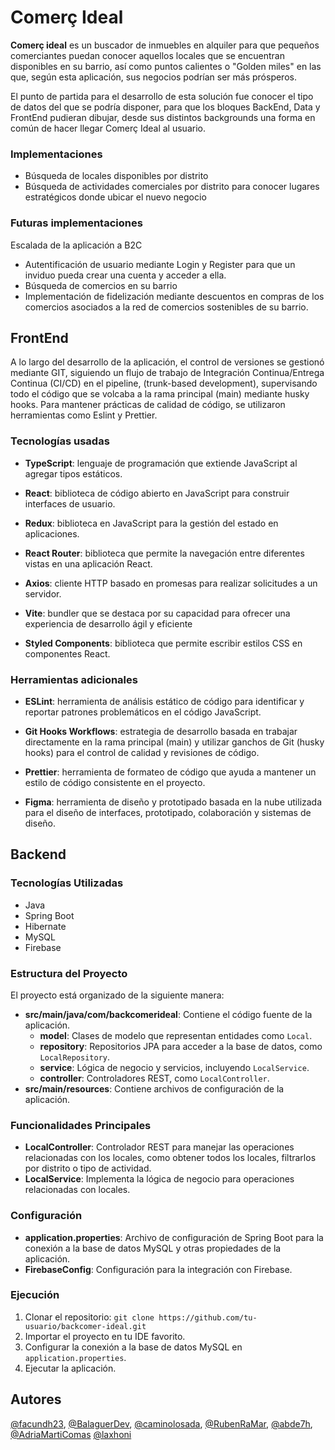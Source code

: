# Comerç Ideal

**Comerç ideal** es un buscador de inmuebles en alquiler para que pequeños comerciantes puedan conocer aquellos locales que se encuentran disponibles en su barrio, así como puntos calientes o "Golden miles" en las que, según esta aplicación, sus negocios podrían ser más prósperos.

El punto de partida para el desarrollo de esta solución fue conocer el tipo de datos del que se podría disponer, para que los bloques BackEnd, Data y FrontEnd pudieran dibujar, desde sus distintos backgrounds una forma en común de hacer llegar Comerç Ideal al usuario.

### Implementaciones

- Búsqueda de locales disponibles por distrito
- Búsqueda de actividades comerciales por distrito para conocer lugares estratégicos donde ubicar el nuevo negocio

### Futuras implementaciones

Escalada de la aplicación a B2C

- Autentificación de usuario mediante Login y Register para que un inviduo pueda crear una cuenta y acceder a ella.
- Búsqueda de comercios en su barrio
- Implementación de fidelización mediante descuentos en compras de los comercios asociados a la red de comercios sostenibles de su barrio.

## FrontEnd

A lo largo del desarrollo de la aplicación, el control de versiones se gestionó mediante GIT, siguiendo un flujo de trabajo de Integración Continua/Entrega Continua (CI/CD) en el pipeline, (trunk-based development), supervisando todo el código que se volcaba a la rama principal (main) mediante husky hooks. Para mantener prácticas de calidad de código, se utilizaron herramientas como Eslint y Prettier.

### Tecnologías usadas

- **TypeScript**: lenguaje de programación que extiende JavaScript al agregar tipos estáticos.

- **React**: biblioteca de código abierto en JavaScript para construir interfaces de usuario.

- **Redux**: biblioteca en JavaScript para la gestión del estado en aplicaciones.

- **React Router**: biblioteca que permite la navegación entre diferentes vistas en una aplicación React.

- **Axios**: cliente HTTP basado en promesas para realizar solicitudes a un servidor.

- **Vite**: bundler que se destaca por su capacidad para ofrecer una experiencia de desarrollo ágil y eficiente

- **Styled Components**: biblioteca que permite escribir estilos CSS en componentes React.

### Herramientas adicionales

- **ESLint**: herramienta de análisis estático de código para identificar y reportar patrones problemáticos en el código JavaScript.

- **Git Hooks Workflows**: estrategia de desarrollo basada en trabajar directamente en la rama principal (main) y utilizar ganchos de Git (husky hooks) para el control de calidad y revisiones de código.

- **Prettier**: herramienta de formateo de código que ayuda a mantener un estilo de código consistente en el proyecto.

- **Figma**: herramienta de diseño y prototipado basada en la nube utilizada para el diseño de interfaces, prototipado, colaboración y sistemas de diseño.

## Backend

### Tecnologías Utilizadas

- Java
- Spring Boot
- Hibernate
- MySQL
- Firebase

### Estructura del Proyecto

El proyecto está organizado de la siguiente manera:

- **src/main/java/com/backcomerideal**: Contiene el código fuente de la aplicación.
  - **model**: Clases de modelo que representan entidades como `Local`.
  - **repository**: Repositorios JPA para acceder a la base de datos, como `LocalRepository`.
  - **service**: Lógica de negocio y servicios, incluyendo `LocalService`.
  - **controller**: Controladores REST, como `LocalController`.
- **src/main/resources**: Contiene archivos de configuración de la aplicación.

### Funcionalidades Principales

- **LocalController**: Controlador REST para manejar las operaciones relacionadas con los locales, como obtener todos los locales, filtrarlos por distrito o tipo de actividad.
- **LocalService**: Implementa la lógica de negocio para operaciones relacionadas con locales.

### Configuración

- **application.properties**: Archivo de configuración de Spring Boot para la conexión a la base de datos MySQL y otras propiedades de la aplicación.
- **FirebaseConfig**: Configuración para la integración con Firebase.

### Ejecución

1. Clonar el repositorio: `git clone https://github.com/tu-usuario/backcomer-ideal.git`
2. Importar el proyecto en tu IDE favorito.
3. Configurar la conexión a la base de datos MySQL en `application.properties`.
4. Ejecutar la aplicación.

## Autores

[@facundh23](https://github.com/facundh23),
[@BalaguerDev](https://github.com/BalaguerDev),
[@caminolosada](https://github.com/caminolosada),
[@RubenRaMar](https://github.com/RubenRaMar),
[@abde7h](https://github.com/abde7h),
[@AdriaMartiComas](https://github.com/AdriaMartiComas)
[@laxhoni](https://github.com/laxhoni)
